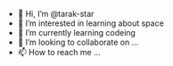 - 👋 Hi, I’m @tarak-star
- 👀 I’m interested in learning about space
- 🌱 I’m currently learning codeing
- 💞️ I’m looking to collaborate on ...
- 📫 How to reach me ...

<!---
tarak-star/tarak-star is a ✨ special ✨ repository because its `README.md` (this file) appears on your GitHub profile.
You can click the Preview link to take a look at your changes.
--->
